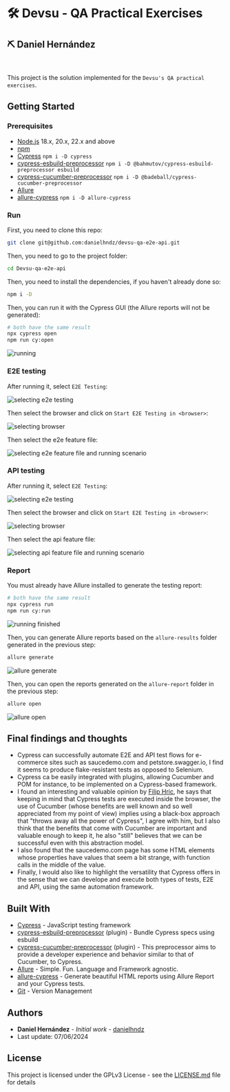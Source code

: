 # :hammer_and_wrench: Devsu - QA Practical Exercises

## :pick: Daniel Hernández

<br/>

This project is the solution implemented for the `Devsu's QA practical exercises`.

## Getting Started

### Prerequisites

- [Node.js](https://nodejs.org/en) 18.x, 20.x, 22.x and above
- [npm](https://www.npmjs.com/)
- [Cypress](https://www.cypress.io/) `npm i -D cypress`
- [cypress-esbuild-preprocessor](https://github.com/bahmutov/cypress-esbuild-preprocessor) `npm i -D @bahmutov/cypress-esbuild-preprocessor esbuild`
- [cypress-cucumber-preprocessor](https://github.com/badeball/cypress-cucumber-preprocessor) `npm i -D @badeball/cypress-cucumber-preprocessor`
- [Allure](https://allurereport.org/docs/install/)
- [allure-cypress](https://allurereport.org/docs/cypress/) `npm i -D allure-cypress`

### Run

First, you need to clone this repo:

```bash
git clone git@github.com:danielhndz/devsu-qa-e2e-api.git
```

Then, you need to go to the project folder:

```bash
cd Devsu-qa-e2e-api
```

Then, you need to install the dependencies, if you haven't already done so:

```bash
npm i -D
```

Then, you can run it with the Cypress GUI (the Allure reports will not be generated):

```bash
# both have the same result
npx cypress open
npm run cy:open
```

![running](../media/run.png?raw=true)

### E2E testing

After running it, select `E2E Testing`:

![selecting e2e testing](../media/select_e2e.png?raw=true)

Then select the browser and click on `Start E2E Testing in <browser>`:

![selecting browser](../media/select_browser.png?raw=true)

Then select the e2e feature file:

![selecting e2e feature file and running scenario](../media/e2e_demo.gif?raw=true)

### API testing

After running it, select `E2E Testing`:

![selecting e2e testing](../media/select_e2e.png?raw=true)

Then select the browser and click on `Start E2E Testing in <browser>`:

![selecting browser](../media/select_browser.png?raw=true)

Then select the api feature file:

![selecting api feature file and running scenario](../media/api_demo.gif?raw=true)

### Report

You must already have Allure installed to generate the testing report:

```bash
# both have the same result
npx cypress run
npm run cy:run
```

![running finished](../media/run_output.png?raw=true)

Then, you can generate Allure reports based on the `allure-results` folder generated in the previous step:

```bash
allure generate
```

![allure generate](../media/allure_generate.png?raw=true)

Then, you can open the reports generated on the `allure-report` folder in the previous step:

```bash
allure open
```

![allure open](../media/allure_open.png?raw=true)

## Final findings and thoughts

- Cypress can successfully automate E2E and API test flows for e-commerce sites such as saucedemo.com and petstore.swagger.io, I find it seems to produce flake-resistant tests as opposed to Selenium.
- Cypress ca be easily integrated with plugins, allowing Cucumber and POM for instance, to be implemented on a Cypress-based framework.
- I found an interesting and valuable opinion by [Filip Hric](https://filiphric.com/cucumber-in-cypress-a-step-by-step-guide), he says that keeping in mind that Cypress tests are executed inside the browser, the use of Cucumber (whose benefits are well known and so well appreciated from my point of view) implies using a black-box approach that "throws away all the power of Cypress", I agree with him, but I also think that the benefits that come with Cucumber are important and valuable enough to keep it, he also "still" believes that we can be successful even with this abstraction model.
- I also found that the saucedemo.com page has some HTML elements whose properties have values that seem a bit strange, with function calls in the middle of the value.
- Finally, I would also like to highlight the versatility that Cypress offers in the sense that we can develope and execute both types of tests, E2E and API, using the same automation framework.

## Built With

- [Cypress](https://www.cypress.io/) - JavaScript testing framework
- [cypress-esbuild-preprocessor](https://github.com/bahmutov/cypress-esbuild-preprocessor) (plugin) - Bundle Cypress specs using esbuild
- [cypress-cucumber-preprocessor](https://github.com/badeball/cypress-cucumber-preprocessor) (plugin) - This preprocessor aims to provide a developer experience and behavior similar to that of Cucumber, to Cypress.
- [Allure](https://allurereport.org/) - Simple. Fun. Language and Framework agnostic.
- [allure-cypress](https://allurereport.org/docs/cypress/) - Generate beautiful HTML reports using Allure Report and your Cypress tests.
- [Git](https://git-scm.com/) - Version Management

## Authors

- **Daniel Hernández** - _Initial work_ - [danielhndz](https://github.com/danielhndz)
- Last update: 07/06/2024

## License

This project is licensed under the GPLv3 License - see the [LICENSE.md](LICENSE.md) file for details
